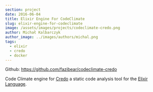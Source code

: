 ```yaml
---
section: project
date: 2016-06-04
title: Elixir Engine For CodeClimate
slug: elixir-engine-for-codeclimate
image: /assets/images/projects/codeclimate-credo.png
author: Michał Kalbarczyk
author_image: ../images/authors/michal.png
tags:
  - elixir
  - credo
  - docker
---
```


Github: https://github.com/fazibear/codeclimate-credo

Code Climate engine for [Credo](https://github.com/rrrene/credo) a static code analysis tool for the [Elixir Language](http://elixir-lang.org/).
